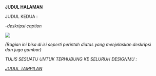 <p><strong>JUDUL HALAMAN</strong></p>
<p></p>
<p>JUDUL KEDUA :</p>
<p>-<em>deskripsi caption</em></p>
<p><em><img src="URL GAMBAR"/></p>
(Bagian ini bisa di isi seperti perintah diatas yang menjelaskan deskripsi dan juga gambar) 
<p></p>
<p></p>
<p>TULIS SESUATU UNTUK TERHUBUNG KE SELURUH DESIGNMU :</p>
<p><a href="URL HALAMAN DESIGNMU" title="JUDUL SALINAN URL">JUDUL TAMPILAN</a></p>
<p></p>
<p></p>
